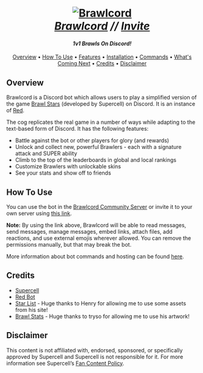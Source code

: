 <h1 align="center">
  <br>
  <a href="https://snowsee.github.io/brawlcord/">
    <img src="https://i.imgur.com/poP3rlo.png" alt="Brawlcord">
  </a>
  <br>
  <i> <a href="https://snowsee.github.io/brawlcord/">Brawlcord</a> // <a href="https://discordapp.com/oauth2/authorize?client_id=644118957917208576&scope=bot&permissions=322624&scope=bot">Invite</a></i>
</h1>

<h4 align="center"><i>1v1 Brawls On Discord!</i></h4>

<p align="center">
  <a href="#overview">Overview</a>
  •
  <a href="#how-to-use">How To Use</a>
  •
  <a href="https://snowsee.github.io/brawlcord/#features">Features</a>
  •
  <a href="https://snowsee.github.io/brawlcord/#installation">Installation</a>
  •
  <a href="https://snowsee.github.io/brawlcord/#commands">Commands</a>
  •
  <a href="https://snowsee.github.io/brawlcord/#whats-coming-next">What's Coming Next</a>
  •
  <a href="#credits">Credits</a>
  •
  <a href="#disclaimer">Disclaimer</a>
</p>

## Overview

Brawlcord is a Discord bot which allows users to play a simplified version of the game [Brawl Stars](https://brawlstars.com) (developed by Supercell) on Discord. It is an instance of [Red](https://github.com/Cog-Creators/Red-DiscordBot).

The cog replicates the real game in a number of ways while adapting to the text-based form of Discord. It has the following features:

- Battle against the bot or other players for glory (and rewards)  
- Unlock and collect new, powerful Brawlers - each with a signature attack and SUPER ability
- Climb to the top of the leaderboards in global and local rankings
- Customize Brawlers with unlockable skins
- See your stats and show off to friends  

## How To Use

You can use the bot in the [Brawlcord Community Server](https://discord.gg/7zJ3PbJ) or invite it to your own server using [this link](https://discordapp.com/oauth2/authorize?client_id=644118957917208576&scope=bot&permissions=322624&scope=bot).

**Note:** By using the link above, Brawlcord will be able to read messages, send messages, manage messages, embed links, attach files, add reactions, and use external emojis wherever allowed. You can remove the permissions manually, but that may break the bot.  

More information about bot commands and hosting can be found [here](https://snowsee.github.io/brawlcord/).

## Credits

- [Supercell](https://supercell.com/en/)
- [Red Bot](https://github.com/Cog-Creators/Red-DiscordBot)
- [Star List](https://www.starlist.pro) - Huge thanks to Henry for allowing me to use some assets from his site!  
- [Brawl Stats](https://brawlstats.com) - Huge thanks to tryso for allowing me to use his artwork!  

## Disclaimer

This content is not affiliated with, endorsed, sponsored, or specifically approved by Supercell and Supercell is not responsible for it. For more information see Supercell’s [Fan Content Policy](www.supercell.com/fan-content-policy).
